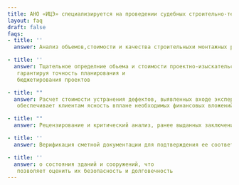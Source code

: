 ```yaml
---
title: АНО «ИЦЭ» специализируется на проведении судебных строительно-технических экспертиз,затрагивающих множество аспектов, включая
layout: faq
draft: false
faqs:
- title: ''
  answer: Анализ объемов,стоимости и качества строительныхи монтажных работ,включая ремонтные,реставрационные и реконструкционные проекты. Это позволяет обеспечить все стороннюю оценку выполненных работ

- title: ''
  answer: Тщательное определние обьема и стоимости проектно-изыскательских работ,
   гарантируя точность планирования и
   бюджетирования проектов

- title: ""
  answer: Расчет стоимости устранения дефектов, выявленных входе экспертиз. Это
   обеспечивает клиентам ясность вплане необходимых финансовых вложений для исправления обнаруженных проблем

- title: ""
  answer: Рецензирование и критический анализ, ранее выданных заключений, обеспечивая их надежность и точность

- title: ''
  answer: Верификация сметной документации для подтверждения ее соответствия проектным и строительным нормам и правилам.

- title: ''
  answer: о состояния зданий и сооружений, что
   позволяет оценить их безопасность и долговечность
---
```


